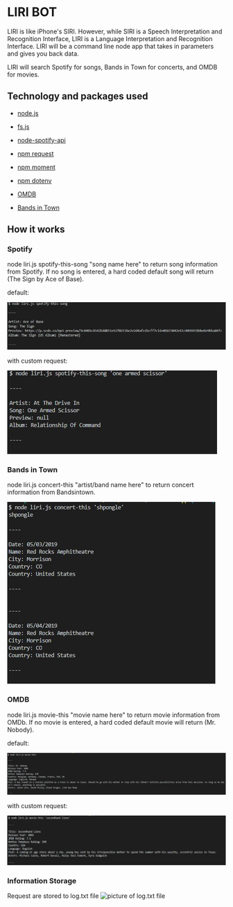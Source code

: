 # LIRI BOT

LIRI is like iPhone's SIRI. However, while SIRI is a Speech Interpretation and Recognition Interface, LIRI is a Language Interpretation and Recognition Interface. LIRI will be a command line node app that takes in parameters and gives you back data.

LIRI will search Spotify for songs, Bands in Town for concerts, and OMDB for movies.

## Technology and packages used

* [node.js](https://nodejs.org/en/docs/)
* [fs.js](https://github.com/nodejs/node/blob/master/doc/api/fs.md)

* [node-spotify-api](https://developer.spotify.com/documentation/web-api/quick-start/)
* [npm request](https://github.com/request/request)
* [npm moment](https://github.com/moment/moment)
* [npm dotenv](https://www.npmjs.com/package/dotenv-extended)

* [OMDB](https://github.com/Omertron/api-omdb)
* [Bands in Town](http://www.artists.bandsintown.com/bandsintown-api)

## How it works

### Spotify
node liri.js spotify-this-song "song name here" to return song information from Spotify. If no song is entered, a hard coded default song will return (The Sign by Ace of Base).

default:

![picture of default spotify call request](https://github.com/welljer/liri-node-app/blob/master/media/spotifyDefault.JPG)

with custom request:

![picture of spotify call with custom request](https://github.com/welljer/liri-node-app/blob/master/media/spotifyRequest.JPG)


### Bands in Town
node liri.js concert-this "artist/band name here" to return concert information from Bandsintown.

![picture of bands in town request](https://github.com/welljer/liri-node-app/blob/master/media/bandsInTown.JPG)  


### OMDB
node liri.js movie-this "movie name here" to return movie information from OMDb. If no movie is entered, a hard coded default movie will return (Mr. Nobody).

default:

![picture of default OMDB call request](https://github.com/welljer/liri-node-app/blob/master/media/omdbDefaut.JPG)

with custom request:

![picture of OMDB call with custom request](https://github.com/welljer/liri-node-app/blob/master/media/omdbCustom.JPG)

### Information Storage 
Request are stored to log.txt file
![picture of log.txt file]()
